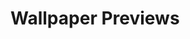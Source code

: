 # Wallpaper Previews

<img src="mono-flower-1.png" alt=""/>
<img src="mono-flower-10.png" alt=""/>
<img src="mono-flower-11.png" alt=""/>
<img src="mono-flower-12.png" alt=""/>
<img src="mono-flower-13.png" alt=""/>
<img src="mono-flower-14.png" alt=""/>
<img src="mono-flower-15.png" alt=""/>
<img src="mono-flower-16.png" alt=""/>
<img src="mono-flower-17.png" alt=""/>
<img src="mono-flower-18.png" alt=""/>
<img src="mono-flower-2.png" alt=""/>
<img src="mono-flower-3.png" alt=""/>
<img src="mono-flower-4.png" alt=""/>
<img src="mono-flower-5.png" alt=""/>
<img src="mono-flower-6.png" alt=""/>
<img src="mono-flower-7.png" alt=""/>
<img src="mono-flower-8.png" alt=""/>
<img src="mono-flower-9.png" alt=""/>
